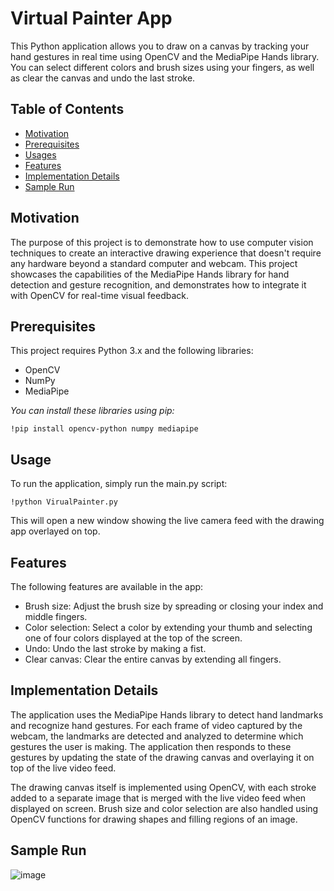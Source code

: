 # Virtual Painter App
This Python application allows you to draw on a canvas by tracking your hand gestures in real time using OpenCV and the MediaPipe Hands library. You can select different colors and brush sizes using your fingers, as well as clear the canvas and undo the last stroke.

## Table of Contents

- [Motivation](#Motivation)
- [Prerequisites](#Prerequisites)
- [Usages](#Usage)
- [Features](#Features)
- [Implementation Details](#Implementation-Details)
- [Sample Run](#Sample-Run)

## Motivation
The purpose of this project is to demonstrate how to use computer vision techniques to create an interactive drawing experience that doesn't require any hardware beyond a standard computer and webcam. This project showcases the capabilities of the MediaPipe Hands library for hand detection and gesture recognition, and demonstrates how to integrate it with OpenCV for real-time visual feedback.

## Prerequisites
This project requires Python 3.x and the following libraries:

- OpenCV
- NumPy
- MediaPipe

*You can install these libraries using pip:*

```
!pip install opencv-python numpy mediapipe
```

## Usage
To run the application, simply run the main.py script:
```
!python VirualPainter.py
```
This will open a new window showing the live camera feed with the drawing app overlayed on top.

## Features
The following features are available in the app:

- Brush size: Adjust the brush size by spreading or closing your index and middle fingers.
- Color selection: Select a color by extending your thumb and selecting one of four colors displayed at the top of the screen.
- Undo: Undo the last stroke by making a fist.
- Clear canvas: Clear the entire canvas by extending all fingers.

## Implementation Details
The application uses the MediaPipe Hands library to detect hand landmarks and recognize hand gestures. For each frame of video captured by the webcam, the landmarks are detected and analyzed to determine which gestures the user is making. The application then responds to these gestures by updating the state of the drawing canvas and overlaying it on top of the live video feed.

The drawing canvas itself is implemented using OpenCV, with each stroke added to a separate image that is merged with the live video feed when displayed on screen. Brush size and color selection are also handled using OpenCV functions for drawing shapes and filling regions of an image.

## Sample Run
![image](https://drive.google.com/uc?export=view&id=1tAizDqBhuWzbtOjbFd-2ZX6C9yS5jC24)
